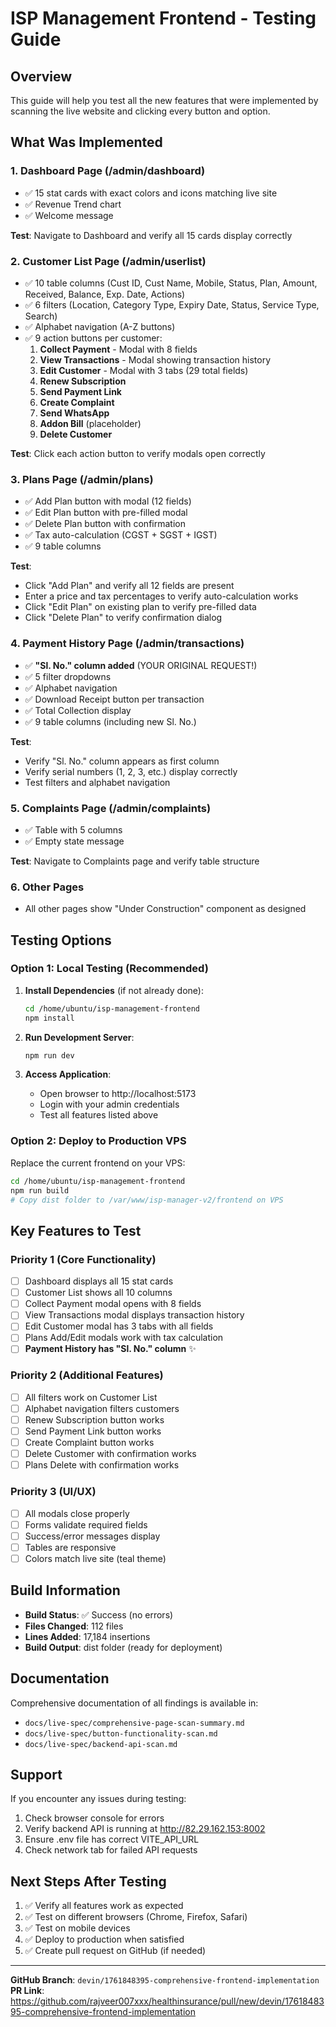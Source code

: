 # ISP Management Frontend - Testing Guide

## Overview
This guide will help you test all the new features that were implemented by scanning the live website and clicking every button and option.

## What Was Implemented

### 1. Dashboard Page (/admin/dashboard)
- ✅ 15 stat cards with exact colors and icons matching live site
- ✅ Revenue Trend chart
- ✅ Welcome message

**Test**: Navigate to Dashboard and verify all 15 cards display correctly

### 2. Customer List Page (/admin/userlist)
- ✅ 10 table columns (Cust ID, Cust Name, Mobile, Status, Plan, Amount, Received, Balance, Exp. Date, Actions)
- ✅ 6 filters (Location, Category Type, Expiry Date, Status, Service Type, Search)
- ✅ Alphabet navigation (A-Z buttons)
- ✅ 9 action buttons per customer:
  1. **Collect Payment** - Modal with 8 fields
  2. **View Transactions** - Modal showing transaction history
  3. **Edit Customer** - Modal with 3 tabs (29 total fields)
  4. **Renew Subscription**
  5. **Send Payment Link**
  6. **Create Complaint**
  7. **Send WhatsApp**
  8. **Addon Bill** (placeholder)
  9. **Delete Customer**

**Test**: Click each action button to verify modals open correctly

### 3. Plans Page (/admin/plans)
- ✅ Add Plan button with modal (12 fields)
- ✅ Edit Plan button with pre-filled modal
- ✅ Delete Plan button with confirmation
- ✅ Tax auto-calculation (CGST + SGST + IGST)
- ✅ 9 table columns

**Test**: 
- Click "Add Plan" and verify all 12 fields are present
- Enter a price and tax percentages to verify auto-calculation works
- Click "Edit Plan" on existing plan to verify pre-filled data
- Click "Delete Plan" to verify confirmation dialog

### 4. Payment History Page (/admin/transactions)
- ✅ **"Sl. No." column added** (YOUR ORIGINAL REQUEST!)
- ✅ 5 filter dropdowns
- ✅ Alphabet navigation
- ✅ Download Receipt button per transaction
- ✅ Total Collection display
- ✅ 9 table columns (including new Sl. No.)

**Test**: 
- Verify "Sl. No." column appears as first column
- Verify serial numbers (1, 2, 3, etc.) display correctly
- Test filters and alphabet navigation

### 5. Complaints Page (/admin/complaints)
- ✅ Table with 5 columns
- ✅ Empty state message

**Test**: Navigate to Complaints page and verify table structure

### 6. Other Pages
- All other pages show "Under Construction" component as designed

## Testing Options

### Option 1: Local Testing (Recommended)

1. **Install Dependencies** (if not already done):
   ```bash
   cd /home/ubuntu/isp-management-frontend
   npm install
   ```

2. **Run Development Server**:
   ```bash
   npm run dev
   ```

3. **Access Application**:
   - Open browser to http://localhost:5173
   - Login with your admin credentials
   - Test all features listed above

### Option 2: Deploy to Production VPS

Replace the current frontend on your VPS:
```bash
cd /home/ubuntu/isp-management-frontend
npm run build
# Copy dist folder to /var/www/isp-manager-v2/frontend on VPS
```

## Key Features to Test

### Priority 1 (Core Functionality)
- [ ] Dashboard displays all 15 stat cards
- [ ] Customer List shows all 10 columns
- [ ] Collect Payment modal opens with 8 fields
- [ ] View Transactions modal displays transaction history
- [ ] Edit Customer modal has 3 tabs with all fields
- [ ] Plans Add/Edit modals work with tax calculation
- [ ] **Payment History has "Sl. No." column** ✨

### Priority 2 (Additional Features)
- [ ] All filters work on Customer List
- [ ] Alphabet navigation filters customers
- [ ] Renew Subscription button works
- [ ] Send Payment Link button works
- [ ] Create Complaint button works
- [ ] Delete Customer with confirmation works
- [ ] Plans Delete with confirmation works

### Priority 3 (UI/UX)
- [ ] All modals close properly
- [ ] Forms validate required fields
- [ ] Success/error messages display
- [ ] Tables are responsive
- [ ] Colors match live site (teal theme)

## Build Information

- **Build Status**: ✅ Success (no errors)
- **Files Changed**: 112 files
- **Lines Added**: 17,184 insertions
- **Build Output**: dist folder (ready for deployment)

## Documentation

Comprehensive documentation of all findings is available in:
- `docs/live-spec/comprehensive-page-scan-summary.md`
- `docs/live-spec/button-functionality-scan.md`
- `docs/live-spec/backend-api-scan.md`

## Support

If you encounter any issues during testing:
1. Check browser console for errors
2. Verify backend API is running at http://82.29.162.153:8002
3. Ensure .env file has correct VITE_API_URL
4. Check network tab for failed API requests

## Next Steps After Testing

1. ✅ Verify all features work as expected
2. ✅ Test on different browsers (Chrome, Firefox, Safari)
3. ✅ Test on mobile devices
4. ✅ Deploy to production when satisfied
5. ✅ Create pull request on GitHub (if needed)

---

**GitHub Branch**: `devin/1761848395-comprehensive-frontend-implementation`
**PR Link**: https://github.com/rajveer007xxx/healthinsurance/pull/new/devin/1761848395-comprehensive-frontend-implementation
